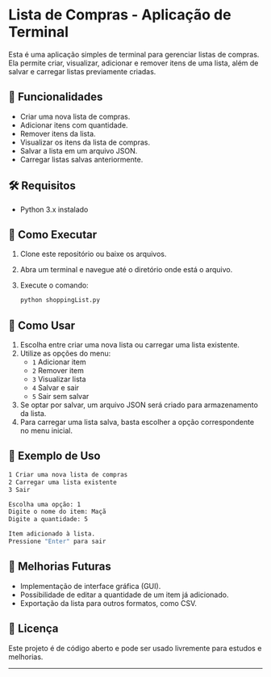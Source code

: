 # Lista de Compras - Aplicação de Terminal

Esta é uma aplicação simples de terminal para gerenciar listas de compras.
Ela permite criar, visualizar, adicionar e remover itens de uma lista, além de salvar e carregar listas previamente criadas.

## 📌 Funcionalidades

- Criar uma nova lista de compras.
- Adicionar itens com quantidade.
- Remover itens da lista.
- Visualizar os itens da lista de compras.
- Salvar a lista em um arquivo JSON.
- Carregar listas salvas anteriormente.

## 🛠️ Requisitos

- Python 3.x instalado

## 🚀 Como Executar

1. Clone este repositório ou baixe os arquivos.
2. Abra um terminal e navegue até o diretório onde está o arquivo.
3. Execute o comando:

   ```bash
   python shoppingList.py
   ```

## 📖 Como Usar

1. Escolha entre criar uma nova lista ou carregar uma lista existente.
2. Utilize as opções do menu:
   - `1` Adicionar item
   - `2` Remover item
   - `3` Visualizar lista
   - `4` Salvar e sair
   - `5` Sair sem salvar
3. Se optar por salvar, um arquivo JSON será criado para armazenamento da lista.
4. Para carregar uma lista salva, basta escolher a opção correspondente no menu inicial.

## 📝 Exemplo de Uso

```bash
1 Criar uma nova lista de compras
2 Carregar uma lista existente
3 Sair

Escolha uma opção: 1
Digite o nome do item: Maçã
Digite a quantidade: 5

Item adicionado à lista.
Pressione "Enter" para sair
```
## 🔧 Melhorias Futuras

- Implementação de interface gráfica (GUI).
- Possibilidade de editar a quantidade de um item já adicionado.
- Exportação da lista para outros formatos, como CSV.

## 📜 Licença

Este projeto é de código aberto e pode ser usado livremente para estudos e melhorias.

---
